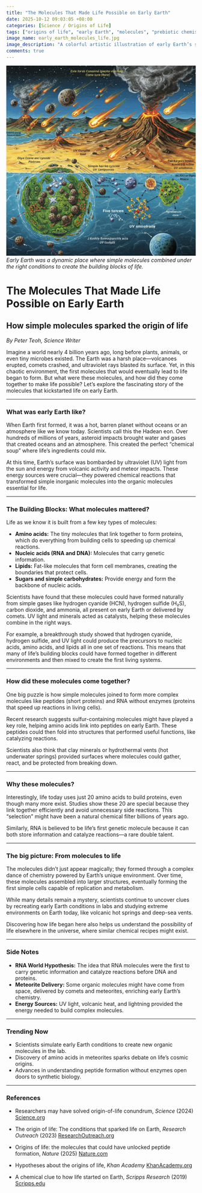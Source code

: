 ```yaml
---
title: "The Molecules That Made Life Possible on Early Earth"
date: 2025-10-12 09:03:05 +08:00
categories: [Science / Origins of Life]
tags: ["origins of life", "early Earth", "molecules", "prebiotic chemistry", "RNA world"]
image_name: early_earth_molecules_life.jpg
image_description: "A colorful artistic illustration of early Earth’s surface showing a primitive ocean with volcanic islands, comets and meteorites raining down, and simple molecules like hydrogen cyanide and amino acids forming in the water under UV sunlight."
comments: true
---
```



![Early Earth was a dynamic place where simple molecules combined under the right conditions to create the building blocks of life.](/assets/images/early_earth_molecules_life.jpg)
*Early Earth was a dynamic place where simple molecules combined under the right conditions to create the building blocks of life.*

<!-- Image Description: A colorful artistic illustration of early Earth’s surface showing a primitive ocean with volcanic islands, comets and meteorites raining down, and simple molecules like hydrogen cyanide and amino acids forming in the water under UV sunlight. -->


# The Molecules That Made Life Possible on Early Earth

## How simple molecules sparked the origin of life

*By Peter Teoh, Science Writer*

Imagine a world nearly 4 billion years ago, long before plants, animals, or even tiny microbes existed. The Earth was a harsh place—volcanoes erupted, comets crashed, and ultraviolet rays blasted its surface. Yet, in this chaotic environment, the first molecules that would eventually lead to life began to form. But what were these molecules, and how did they come together to make life possible? Let’s explore the fascinating story of the molecules that kickstarted life on early Earth.

---

### What was early Earth like?

When Earth first formed, it was a hot, barren planet without oceans or an atmosphere like we know today. Scientists call this the Hadean eon. Over hundreds of millions of years, asteroid impacts brought water and gases that created oceans and an atmosphere. This created the perfect “chemical soup” where life’s ingredients could mix.

At this time, Earth’s surface was bombarded by ultraviolet (UV) light from the sun and energy from volcanic activity and meteor impacts. These energy sources were crucial—they powered chemical reactions that transformed simple inorganic molecules into the organic molecules essential for life.

---

### The Building Blocks: What molecules mattered?

Life as we know it is built from a few key types of molecules:

- **Amino acids:** The tiny molecules that link together to form proteins, which do everything from building cells to speeding up chemical reactions.
- **Nucleic acids (RNA and DNA):** Molecules that carry genetic information.
- **Lipids:** Fat-like molecules that form cell membranes, creating the boundaries that protect cells.
- **Sugars and simple carbohydrates:** Provide energy and form the backbone of nucleic acids.

Scientists have found that these molecules could have formed naturally from simple gases like hydrogen cyanide (HCN), hydrogen sulfide (H₂S), carbon dioxide, and ammonia, all present on early Earth or delivered by comets. UV light and minerals acted as catalysts, helping these molecules combine in the right ways.

For example, a breakthrough study showed that hydrogen cyanide, hydrogen sulfide, and UV light could produce the precursors to nucleic acids, amino acids, and lipids all in one set of reactions. This means that many of life’s building blocks could have formed together in different environments and then mixed to create the first living systems.

---

### How did these molecules come together?

One big puzzle is how simple molecules joined to form more complex molecules like peptides (short proteins) and RNA without enzymes (proteins that speed up reactions in living cells).

Recent research suggests sulfur-containing molecules might have played a key role, helping amino acids link into peptides on early Earth. These peptides could then fold into structures that performed useful functions, like catalyzing reactions.

Scientists also think that clay minerals or hydrothermal vents (hot underwater springs) provided surfaces where molecules could gather, react, and be protected from breaking down.

---

### Why these molecules?

Interestingly, life today uses just 20 amino acids to build proteins, even though many more exist. Studies show these 20 are special because they link together efficiently and avoid unnecessary side reactions. This “selection” might have been a natural chemical filter billions of years ago.

Similarly, RNA is believed to be life’s first genetic molecule because it can both store information and catalyze reactions—a rare double talent.

---

### The big picture: From molecules to life

The molecules didn’t just appear magically; they formed through a complex dance of chemistry powered by Earth’s unique environment. Over time, these molecules assembled into larger structures, eventually forming the first simple cells capable of replication and metabolism.

While many details remain a mystery, scientists continue to uncover clues by recreating early Earth conditions in labs and studying extreme environments on Earth today, like volcanic hot springs and deep-sea vents.

Discovering how life began here also helps us understand the possibility of life elsewhere in the universe, where similar chemical recipes might exist.

---

### Side Notes

- **RNA World Hypothesis:** The idea that RNA molecules were the first to carry genetic information and catalyze reactions before DNA and proteins.
- **Meteorite Delivery:** Some organic molecules might have come from space, delivered by comets and meteorites, enriching early Earth’s chemistry.
- **Energy Sources:** UV light, volcanic heat, and lightning provided the energy needed to build complex molecules.

---

### Trending Now

- Scientists simulate early Earth conditions to create new organic molecules in the lab.
- Discovery of amino acids in meteorites sparks debate on life’s cosmic origins.
- Advances in understanding peptide formation without enzymes open doors to synthetic biology.

---

### References

- Researchers may have solved origin-of-life conundrum, *Science* (2024) [Science.org](https://www.science.org/content/article/researchers-may-have-solved-origin-life-conundrum)

- The origin of life: The conditions that sparked life on Earth, *Research Outreach* (2023) [ResearchOutreach.org](https://researchoutreach.org/articles/origin-life-conditions-sparked-life-earth/)

- Origins of life: the molecules that could have unlocked peptide formation, *Nature* (2025) [Nature.com](https://www.nature.com/articles/d41586-025-02518-6)

- Hypotheses about the origins of life, *Khan Academy* [KhanAcademy.org](https://www.khanacademy.org/science/ap-biology/natural-selection/origins-of-life-on-earth/a/hypotheses-about-the-origins-of-life)

- A chemical clue to how life started on Earth, *Scripps Research* (2019) [Scripps.edu](https://www.scripps.edu/news-and-events/press-room/2019/20190731-leman-aminoacids.html)


